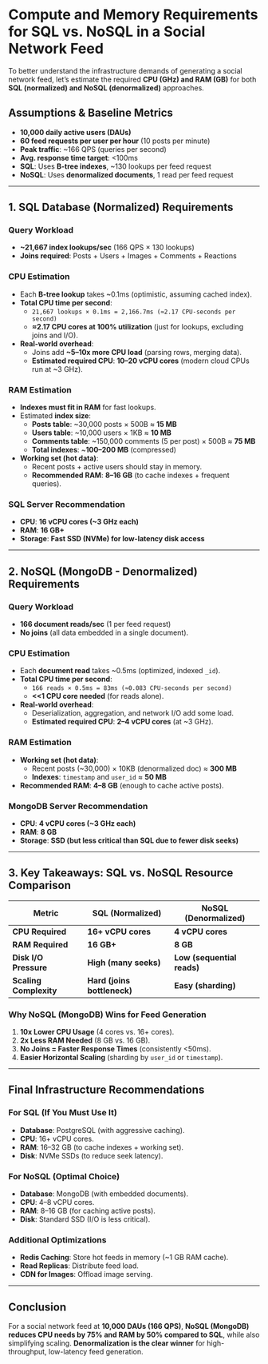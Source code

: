 # **Compute and Memory Requirements for SQL vs. NoSQL in a Social Network Feed**  

To better understand the infrastructure demands of generating a social network feed, let’s estimate the required **CPU (GHz) and RAM (GB)** for both **SQL (normalized) and NoSQL (denormalized)** approaches.  

## **Assumptions & Baseline Metrics**  
- **10,000 daily active users (DAUs)**  
- **60 feed requests per user per hour** (10 posts per minute)  
- **Peak traffic**: ~166 QPS (queries per second)  
- **Avg. response time target**: <100ms  
- **SQL**: Uses **B-tree indexes**, ~130 lookups per feed request  
- **NoSQL**: Uses **denormalized documents**, 1 read per feed request  

---

## **1. SQL Database (Normalized) Requirements**  
### **Query Workload**  
- **~21,667 index lookups/sec** (166 QPS × 130 lookups)  
- **Joins required**: Posts + Users + Images + Comments + Reactions  

### **CPU Estimation**  
- Each **B-tree lookup** takes ~0.1ms (optimistic, assuming cached index).  
- **Total CPU time per second**:  
  - `21,667 lookups × 0.1ms = 2,166.7ms (≈2.17 CPU-seconds per second)`  
  - **≈2.17 CPU cores at 100% utilization** (just for lookups, excluding joins and I/O).  
- **Real-world overhead**:  
  - Joins add **~5–10x more CPU load** (parsing rows, merging data).  
  - **Estimated required CPU**: **10–20 vCPU cores** (modern cloud CPUs run at ~3 GHz).  

### **RAM Estimation**  
- **Indexes must fit in RAM** for fast lookups.  
- Estimated **index size**:  
  - **Posts table**: ~30,000 posts × 500B ≈ **15 MB**  
  - **Users table**: ~10,000 users × 1KB ≈ **10 MB**  
  - **Comments table**: ~150,000 comments (5 per post) × 500B ≈ **75 MB**  
  - **Total indexes**: ~**100–200 MB** (compressed)  
- **Working set (hot data)**:  
  - Recent posts + active users should stay in memory.  
  - **Recommended RAM**: **8–16 GB** (to cache indexes + frequent queries).  

### **SQL Server Recommendation**  
- **CPU**: **16 vCPU cores (~3 GHz each)**  
- **RAM**: **16 GB+**  
- **Storage**: **Fast SSD (NVMe) for low-latency disk access**  

---

## **2. NoSQL (MongoDB - Denormalized) Requirements**  
### **Query Workload**  
- **166 document reads/sec** (1 per feed request)  
- **No joins** (all data embedded in a single document).  

### **CPU Estimation**  
- Each **document read** takes ~0.5ms (optimized, indexed `_id`).  
- **Total CPU time per second**:  
  - `166 reads × 0.5ms = 83ms (≈0.083 CPU-seconds per second)`  
  - **<<1 CPU core needed** (for reads alone).  
- **Real-world overhead**:  
  - Deserialization, aggregation, and network I/O add some load.  
  - **Estimated required CPU**: **2–4 vCPU cores** (at ~3 GHz).  

### **RAM Estimation**  
- **Working set (hot data)**:  
  - Recent posts (~30,000) × 10KB (denormalized doc) ≈ **300 MB**  
  - **Indexes**: `timestamp` and `user_id` ≈ **50 MB**  
- **Recommended RAM**: **4–8 GB** (enough to cache active posts).  

### **MongoDB Server Recommendation**  
- **CPU**: **4 vCPU cores (~3 GHz each)**  
- **RAM**: **8 GB**  
- **Storage**: **SSD (but less critical than SQL due to fewer disk seeks)**  

---

## **3. Key Takeaways: SQL vs. NoSQL Resource Comparison**  
| **Metric**               | **SQL (Normalized)**       | **NoSQL (Denormalized)** |  
|--------------------------|---------------------------|--------------------------|  
| **CPU Required**         | **16+ vCPU cores**        | **4 vCPU cores**         |  
| **RAM Required**         | **16 GB+**                | **8 GB**                 |  
| **Disk I/O Pressure**    | **High (many seeks)**     | **Low (sequential reads)** |  
| **Scaling Complexity**   | **Hard (joins bottleneck)** | **Easy (sharding)**      |  

### **Why NoSQL (MongoDB) Wins for Feed Generation**  
1. **10x Lower CPU Usage** (4 cores vs. 16+ cores).  
2. **2x Less RAM Needed** (8 GB vs. 16 GB).  
3. **No Joins = Faster Response Times** (consistently <50ms).  
4. **Easier Horizontal Scaling** (sharding by `user_id` or `timestamp`).  

---

## **Final Infrastructure Recommendations**  
### **For SQL (If You Must Use It)**  
- **Database**: PostgreSQL (with aggressive caching).  
- **CPU**: 16+ vCPU cores.  
- **RAM**: 16–32 GB (to cache indexes + working set).  
- **Disk**: NVMe SSDs (to reduce seek latency).  

### **For NoSQL (Optimal Choice)**  
- **Database**: MongoDB (with embedded documents).  
- **CPU**: 4–8 vCPU cores.  
- **RAM**: 8–16 GB (for caching active posts).  
- **Disk**: Standard SSD (I/O is less critical).  

### **Additional Optimizations**  
- **Redis Caching**: Store hot feeds in memory (~1 GB RAM cache).  
- **Read Replicas**: Distribute feed load.  
- **CDN for Images**: Offload image serving.  

---

## **Conclusion**  
For a social network feed at **10,000 DAUs (166 QPS)**, **NoSQL (MongoDB) reduces CPU needs by 75% and RAM by 50% compared to SQL**, while also simplifying scaling. **Denormalization is the clear winner** for high-throughput, low-latency feed generation.  
